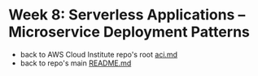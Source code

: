 # Week 8: Serverless Applications – Microservice Deployment Patterns

* back to AWS Cloud Institute repo's root [aci.md](../aci.md)
* back to repo's main [README.md](../../../README.md)

